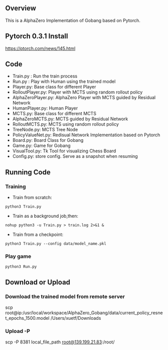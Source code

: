 ## Overview
This is a AlphaZero Implementation of Gobang based on Pytorch.

## Pytorch 0.3.1 Install
https://ptorch.com/news/145.html


## Code
- Train.py : Run the train process
- Run.py : Play with Human using the trained model
- Player.py: Base class for different Player
- RolloutPlayer.py: Player with MCTS using random rollout policy
- AlphaZeroPlayer.py: AlphaZero Player with MCTS guided by Residual Network
- HumanPlayer.py: Human Player
- MCTS.py: Base class for different MCTS
- AlphaZeroMCTS.py: MCTS guided by Residual Network
- RolloutMCTS.py: MCTS using random rollout policy
- TreeNode.py: MCTS Tree Node
- PolicyValueNet.py: Redisual Network Implementation based on Pytorch
- Board.py: Board Class for Gobang
- Game.py: Game for Gobang
- VisualTool.py: Tk Tool for visualizing Chess Board
- Config.py: store config. Serve as a snapshot when resuming

## Running Code
### Training
-  Train from scratch: 

```python3 Train.py```

- Train as a background job,then:

```nohup python3 -u Train.py > train.log 2>&1 &```

- Train from a checkpoint:

```python3 Train.py --config data/model_name.pkl ```

### Play game

```python3 Run.py```


## Download or Upload

### Download the trained model from remote server
scp root@ip:/usr/local/workspace/AlphaZero_Gobang/data/current_policy_resnet_epochs_1500.model /Users/xuetf/Downloads

### Upload -P  
scp -P 8381 local_file_path root@139.199.21.83:/root/

